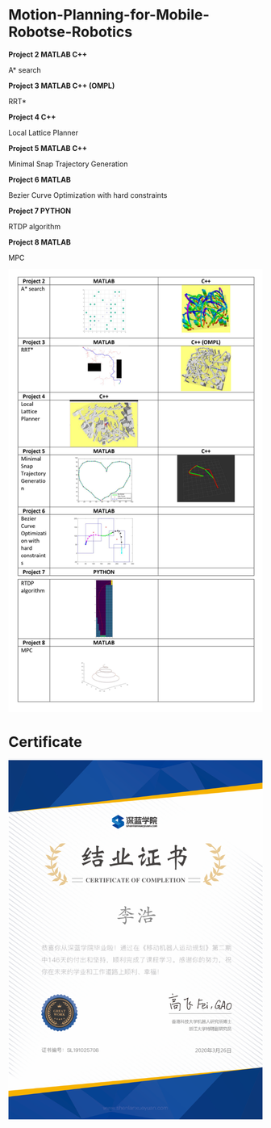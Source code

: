 # Motion-Planning-for-Mobile-Robotse-Robotics

**Project 2	MATLAB	C++**

A* search

	 
**Project 3	MATLAB	C++ (OMPL)**

RRT*	 	 



**Project 4	C++**

Local Lattice Planner	 



**Project 5	MATLAB	C++**

Minimal Snap Trajectory Generation	

 
 
**Project 6	MATLAB**

Bezier Curve Optimization with hard constraints	 


	
**Project 7	PYTHON**

RTDP algorithm	 	



**Project 8	MATLAB**	

MPC	 	


![Project List](https://github.com/HAOLI-TUKL/motion_planning/blob/master/images/projectList.png)

# Certificate  

![Project List](https://github.com/HAOLI-TUKL/motion_planning/blob/master/images/证书.png)



